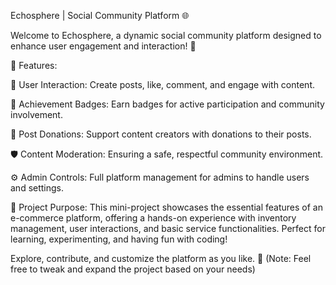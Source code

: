 Echosphere | Social Community Platform 🌐

Welcome to Echosphere, a dynamic social community platform designed to enhance user engagement and interaction! 🌟


🚀 Features:

📝 User Interaction: Create posts, like, comment, and engage with content.

🏅 Achievement Badges: Earn badges for active participation and community involvement.

💸 Post Donations: Support content creators with donations to their posts.

🛡️ Content Moderation: Ensuring a safe, respectful community environment.

⚙️ Admin Controls: Full platform management for admins to handle users and settings.


🎯 Project Purpose:
This mini-project showcases the essential features of an e-commerce platform, offering a hands-on experience with inventory management, user interactions, and basic service functionalities. Perfect for learning, experimenting, and having fun with coding!

Explore, contribute, and customize the platform as you like. 🌈
(Note: Feel free to tweak and expand the project based on your needs)
